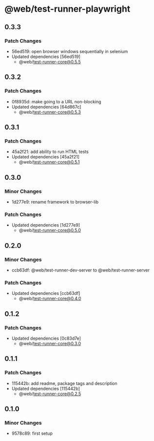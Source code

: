 # @web/test-runner-playwright

## 0.3.3

### Patch Changes

- 56ed519: open browser windows sequentially in selenium
- Updated dependencies [56ed519]
  - @web/test-runner-core@0.5.5

## 0.3.2

### Patch Changes

- 0f8935d: make going to a URL non-blocking
- Updated dependencies [64d867c]
  - @web/test-runner-core@0.5.3

## 0.3.1

### Patch Changes

- 45a2f21: add ability to run HTML tests
- Updated dependencies [45a2f21]
  - @web/test-runner-core@0.5.1

## 0.3.0

### Minor Changes

- 1d277e9: rename framework to browser-lib

### Patch Changes

- Updated dependencies [1d277e9]
  - @web/test-runner-core@0.5.0

## 0.2.0

### Minor Changes

- ccb63df: @web/test-runner-dev-server to @web/test-runner-server

### Patch Changes

- Updated dependencies [ccb63df]
  - @web/test-runner-core@0.4.0

## 0.1.2

### Patch Changes

- Updated dependencies [0c83d7e]
  - @web/test-runner-core@0.3.0

## 0.1.1

### Patch Changes

- 115442b: add readme, package tags and description
- Updated dependencies [115442b]
  - @web/test-runner-core@0.2.5

## 0.1.0

### Minor Changes

- 9578c89: first setup
